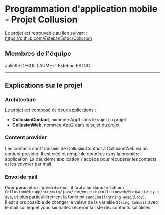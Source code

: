 # Programmation d'application mobile - Projet Collusion

Le projet est retrouvable au lien suivant : https://github.com/EstebanEstoc/Collusion


## Membres de l'équipe
Juliette DEGUILLAUME et Esteban ESTOC.  

___

## Explications sur le projet  

### Architecture

Le projet est composé de deux applications :  
- **CollusionContact**, nommée App1 dans le sujet du projet
- **CollusionWeb**, nommée App2 dans le sujet du projet  

### Content provider

Les contacts sont transmis de CollusionContact à CollusionWeb via un content provider. Il est créé et rempli de données dans la première application. La deuxième application y accède pour récupérer les contacts et les envoyer par mail.  

### Envoi de mail

Pour paramétrer l'envoi de mail, il faut aller dans le fichier : `CollusionWeb/app/src/main/java/com/enseirb/collusionweb/MainActivity.java`, et plus particulièrement la fonction `sendEmail(String emailBody)`.  
Il est alors possible de changer la valeur de la variable `String toEmail` avec le mail sur lequel vous souhaitez recevoir la liste des contacts subtilisés.